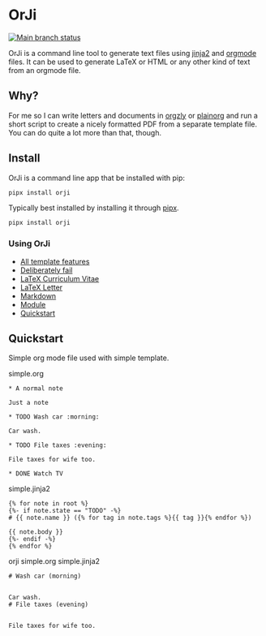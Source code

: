 # OrJi

[![Main branch status](https://github.com/crdoconnor/orji/actions/workflows/regression.yml/badge.svg)](https://github.com/crdoconnor/orji/actions/workflows/regression.yml)

OrJi is a command line tool to generate text files using [jinja2](https://en.wikipedia.org/wiki/Jinja_(template_engine))
and [orgmode](https://en.wikipedia.org/wiki/Org-mode) files. It can be used to generate LaTeX or HTML or any other kind
of text from an orgmode file.

## Why?

For me so I can write letters and documents in [orgzly](https://orgzly.com/) or [plainorg](https://plainorg.com/) and run
a short script to create a nicely formatted PDF from a separate template file.
You can do quite a lot more than that, though.

## Install

OrJi is a command line app that be installed with pip:

```bash
pipx install orji
```

Typically best installed by installing it through
[pipx](https://pypa.github.io/pipx/).

```bash
pipx install orji
```

### Using OrJi

- [All template features](https://hitchdev.com/orji/using/all-template-features)
- [Deliberately fail](https://hitchdev.com/orji/using/deliberate-failure)
- [LaTeX Curriculum Vitae](https://hitchdev.com/orji/using/latex-cv)
- [LaTeX Letter](https://hitchdev.com/orji/using/latex-letter)
- [Markdown](https://hitchdev.com/orji/using/markdown)
- [Module](https://hitchdev.com/orji/using/module)
- [Quickstart](https://hitchdev.com/orji/using/quickstart)


## Quickstart

Simple org mode file used with simple template.





simple.org
```
* A normal note

Just a note

* TODO Wash car :morning:

Car wash.

* TODO File taxes :evening:

File taxes for wife too.

* DONE Watch TV

```


simple.jinja2
```
{% for note in root %}
{%- if note.state == "TODO" -%}
# {{ note.name }} ({% for tag in note.tags %}{{ tag }}{% endfor %})

{{ note.body }}
{%- endif -%}
{% endfor %}

```




orji simple.org simple.jinja2


```
# Wash car (morning)


Car wash.
# File taxes (evening)


File taxes for wife too.


```

